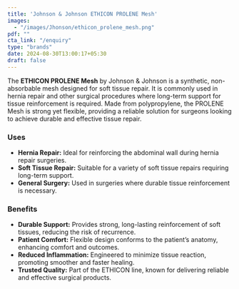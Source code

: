 ```yaml
---
title: 'Johnson & Johnson ETHICON PROLENE Mesh'
images:
  - "/images/Jhonson/ethicon_prolene_mesh.png"
pdf: ""
cta_link: "/enquiry"
type: "brands"
date: 2024-08-30T13:00:17+05:30
draft: false
---
```


<!-- ### Product Description -->

The **ETHICON PROLENE Mesh** by Johnson & Johnson is a synthetic, non-absorbable mesh designed for soft tissue repair. It is commonly used in hernia repair and other surgical procedures where long-term support for tissue reinforcement is required. Made from polypropylene, the PROLENE Mesh is strong yet flexible, providing a reliable solution for surgeons looking to achieve durable and effective tissue repair.

<!-- ### Key Features

- **Non-Absorbable Polypropylene Mesh:** Provides long-term support and reinforcement of soft tissues.
- **Flexible and Strong:** Designed to conform to the body’s contours while providing robust support.
- **Minimal Tissue Reaction:** Engineered to reduce the risk of inflammation and promote effective healing.
- **Customizable Sizing:** Available in various sizes to suit different surgical needs and patient anatomies.
- **Sterile Packaging:** Ensures that each mesh is sterile and ready for use in the operating room. -->

### Uses

- **Hernia Repair:** Ideal for reinforcing the abdominal wall during hernia repair surgeries.
- **Soft Tissue Repair:** Suitable for a variety of soft tissue repairs requiring long-term support.
- **General Surgery:** Used in surgeries where durable tissue reinforcement is necessary.

<!-- ### Who Needs This Product?

- **Surgeons:** Professionals performing hernia repairs and other soft tissue surgeries requiring durable reinforcement.
- **Hospitals:** Medical centers needing reliable and high-quality mesh for various surgical procedures.
- **Outpatient Surgical Centers:** Facilities offering hernia repairs and other procedures that require soft tissue reinforcement. -->

### Benefits

- **Durable Support:** Provides strong, long-lasting reinforcement of soft tissues, reducing the risk of recurrence.
- **Patient Comfort:** Flexible design conforms to the patient’s anatomy, enhancing comfort and outcomes.
- **Reduced Inflammation:** Engineered to minimize tissue reaction, promoting smoother and faster healing.
- **Trusted Quality:** Part of the ETHICON line, known for delivering reliable and effective surgical products.
